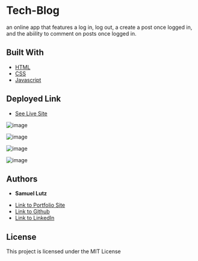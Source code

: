 # Tech-Blog

an online app that features a log in, log out, a create a post once logged in, and the abiility to comment on posts once logged in.


## Built With

* [HTML](https://developer.mozilla.org/en-US/docs/Web/HTML)
* [CSS](https://developer.mozilla.org/en-US/docs/Web/CSS)
* [Javascript](https://developer.mozilla.org/en-US/docs/Web/JavaScript)

## Deployed Link

* [See Live Site](https://stark-bastion-46946.herokuapp.com/)

![image](https://user-images.githubusercontent.com/91674571/153324298-a4f9fd3b-0593-46ac-adf4-57479ccb26bd.png)

![image](https://user-images.githubusercontent.com/91674571/153324384-60c89ef5-86cd-461b-9dc5-bb849559f315.png)

![image](https://user-images.githubusercontent.com/91674571/153324483-f4f67da2-83e4-4d42-a572-d6a1ea34d6e3.png)

![image](https://user-images.githubusercontent.com/91674571/153324561-999d1d65-792f-4ec5-b7d7-009544a85030.png)


## Authors

* **Samuel Lutz** 

- [Link to Portfolio Site](https://samuellutz.github.io/Portfolio/)
- [Link to Github](https://github.com/samuellutz)
- [Link to LinkedIn](https://www.linkedin.com/in/samuel-lutz-77138020b/)


## License

This project is licensed under the MIT License 
